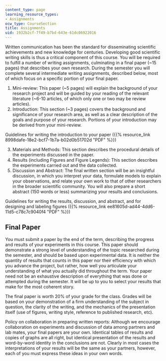 ```yaml
---
content_type: page
learning_resource_types:
- Assignments
ocw_type: CourseSection
title: Assignments
uid: 1932b2cf-7f49-b7bd-643e-61dc06922016
---
```


Written communication has been the standard for disseminating scientific achievements and new knowledge for centuries. Developing good scientific writing skills is thus a critical component of this course. You will be required to fulfill a number of writing assignments, culminating in a final paper (~15 pages) that describes your own research. During the semester you will complete several intermediate writing assignments, described below, most of which focus on a specific portion of your final paper.

1.  Mini-review: This paper (~5 pages) will explain the background of your research project and will be guided by your reading of the relevant literature (~6-10 articles, of which only one or two may be review articles).
2.  Introduction: This section (~3 pages) covers the background and significance of your research area, as well as a clear description of the goals and purpose of your research. Portions of your introduction may be derived from your mini-review.

Guidelines for writing the introduction to your paper ({{% resource_link 8998dafe-18e2-bcf7-1b7a-b02d0b51702d "PDF" %}})

3.  Materials and Methods: This section describes the procedural details of the experiments discussed in the paper.
4.  Results (including Figures and Figure Legends): This section describes the experiments carried out and the data collected.
5.  Discussion and Abstract: The final written section will be an insightful discussion, in which you interpret your data, formulate models to explain your observations, and relate your own work to that of other researchers in the broader scientific community. You will also prepare a short abstract (150 words or less) summarizing your results and conclusions.

Guidelines for writing the results, discussion, and abstract, and for designing and labeling figures ({{% resource_link ee81605d-ad44-4dd6-11d5-c78c7c9040f4 "PDF" %}})

Final Paper
-----------

You must submit a paper by the end of the term, describing the progress and results of your experiments in this course. This paper should demonstrate a strong level of understanding of the topic researched during the semester, and should be based upon experimental data. It is neither the quantity of results that counts in this paper nor their efficiency with which you advance the project, but rather, how well you articulate your understanding of what you actually did throughout the term. Your paper need not be an exhaustive description of everything that was done or attempted during the semester. It will be up to you to select your results that make for the most coherent story.

The final paper is worth 20% of your grade for the class. Grades will be based on your demonstration of a firm understanding of the subject in question, the clarity of the writing, and the mechanics of the presentation itself (use of figures, writing style, reference to published research, etc).

Policy on collaboration in preparing written reports: Although we encourage collaboration on experiments and discussion of data among partners and lab mates, your final papers are your own. Identical tables of results and copies of graphs are all right, but identical presentation of the results and word-by-word identity in the conclusions are not. Clearly in most cases the interpretations of your results will be the same as your partners, however, each of you must express these ideas in your own words.